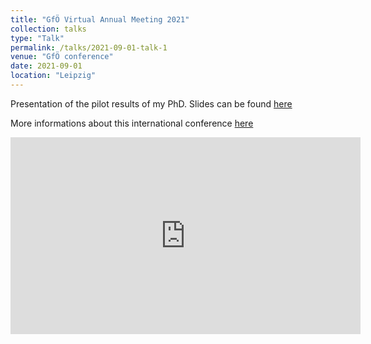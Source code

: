 ```yaml
---
title: "GfÖ Virtual Annual Meeting 2021"
collection: talks
type: "Talk"
permalink: /talks/2021-09-01-talk-1
venue: "GfÖ conference"
date: 2021-09-01
location: "Leipzig"
---
```


Presentation of the pilot results of my PhD. Slides can be found [here](https://frslry.github.io/Gfo_pres/)

More informations about this international conference [here](https://www.gfoe-conference.de/)


<iframe width="560" height="315" src="https://www.youtube.com/embed/wwZoL0jG66M" title="YouTube video player" frameborder="0" allow="accelerometer; autoplay; clipboard-write; encrypted-media; gyroscope; picture-in-picture" allowfullscreen></iframe>
